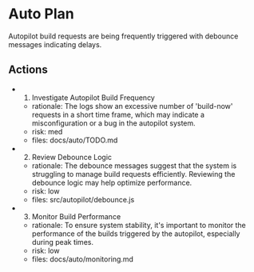 # Auto Plan

Autopilot build requests are being frequently triggered with debounce messages indicating delays.

## Actions
- 1. Investigate Autopilot Build Frequency
  - rationale: The logs show an excessive number of 'build-now' requests in a short time frame, which may indicate a misconfiguration or a bug in the autopilot system.
  - risk: med
  - files: docs/auto/TODO.md
- 2. Review Debounce Logic
  - rationale: The debounce messages suggest that the system is struggling to manage build requests efficiently. Reviewing the debounce logic may help optimize performance.
  - risk: low
  - files: src/autopilot/debounce.js
- 3. Monitor Build Performance
  - rationale: To ensure system stability, it's important to monitor the performance of the builds triggered by the autopilot, especially during peak times.
  - risk: low
  - files: docs/auto/monitoring.md